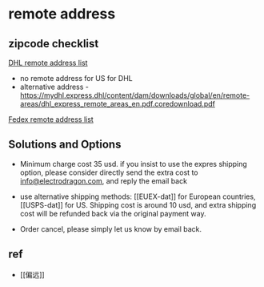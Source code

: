 
# remote address 

## zipcode checklist 

[DHL remote address list](https://www.dhl.de/content/dam/images/Express/downloads/dhl-express-remote-areas-service.pdf)

- no remote address for US for DHL
- alternative address - https://mydhl.express.dhl/content/dam/downloads/global/en/remote-areas/dhl_express_remote_areas_en.pdf.coredownload.pdf




[Fedex remote address list](https://www.fedex.com/content/dam/fedex/us-united-states/services/Zipcodes_OPA_ODA.pdf)

## Solutions and Options 

- Minimum charge cost 35 usd. if you insist to use the expres shipping option, please consider directly send the extra cost to info@electrodragon.com, and reply the email back

- use alternative shipping methods: [[EUEX-dat]] for European countries, [[USPS-dat]] for US. Shipping cost is around 10 usd, and extra shipping cost will be refunded back via the original payment way.

- Order cancel, please simply let us know by email back. 


## ref 

- [[偏远]]